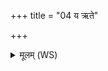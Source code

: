 +++
title = "04 य ऋते"

+++
<details><summary>मूलम् (WS)</summary>

य ऋते चिदभिश्रिषः पुरा जत्रुभ्य आतृदः ।  
सन्धाता सन्धिं मघवा पुरूवसुर्निष्कर्ता विह्रुतं पुनः ॥ ॥ ६ ॥
</details>